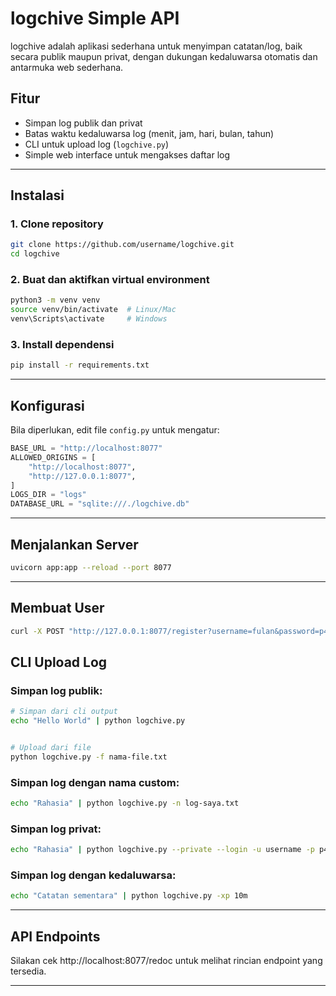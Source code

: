 # logchive Simple API

logchive adalah aplikasi sederhana untuk menyimpan catatan/log, baik secara publik maupun privat, dengan dukungan kedaluwarsa otomatis dan antarmuka web sederhana.

## Fitur
- Simpan log publik dan privat
- Batas waktu kedaluwarsa log (menit, jam, hari, bulan, tahun)
- CLI untuk upload log (`logchive.py`)
- Simple web interface untuk mengakses daftar log

---

## Instalasi

### 1. Clone repository
```bash
git clone https://github.com/username/logchive.git
cd logchive
```

### 2. Buat dan aktifkan virtual environment
```bash
python3 -m venv venv
source venv/bin/activate  # Linux/Mac
venv\Scripts\activate     # Windows
```

### 3. Install dependensi
```bash
pip install -r requirements.txt
```

---

## Konfigurasi

Bila diperlukan, edit file `config.py` untuk mengatur:
```python
BASE_URL = "http://localhost:8077"
ALLOWED_ORIGINS = [
    "http://localhost:8077",
    "http://127.0.0.1:8077",
]
LOGS_DIR = "logs"
DATABASE_URL = "sqlite:///./logchive.db"
```
---

## Menjalankan Server

```bash
uvicorn app:app --reload --port 8077
```

---

## Membuat User

```bash
curl -X POST "http://127.0.0.1:8077/register?username=fulan&password=p4ssword"

```

## CLI Upload Log

### Simpan log publik:
```bash
# Simpan dari cli output
echo "Hello World" | python logchive.py


# Upload dari file
python logchive.py -f nama-file.txt
```

### Simpan log dengan nama custom:
```bash
echo "Rahasia" | python logchive.py -n log-saya.txt
```

### Simpan log privat:
```bash
echo "Rahasia" | python logchive.py --private --login -u username -p p4ssw0rd
```

### Simpan log dengan kedaluwarsa:
```bash
echo "Catatan sementara" | python logchive.py -xp 10m
```

---

## API Endpoints

Silakan cek http://localhost:8077/redoc untuk melihat rincian endpoint yang tersedia.

---